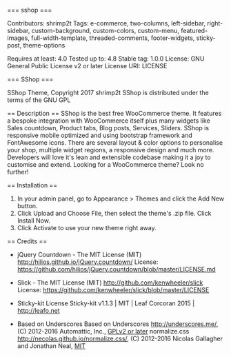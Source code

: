 === sshop ===

Contributors: shrimp2t
Tags: e-commerce, two-columns, left-sidebar, right-sidebar, custom-background, custom-colors, custom-menu, featured-images, full-width-template, threaded-comments, footer-widgets, sticky-post, theme-options

Requires at least: 4.0
Tested up to: 4.8
Stable tag: 1.0.0
License: GNU General Public License v2 or later
License URI: LICENSE

=== SShop ===

SShop Theme, Copyright 2017 shrimp2t
SShop is distributed under the terms of the GNU GPL

== Description ==
SShop is the best free WooCommerce theme. It features a bespoke integration with WooCommerce itself plus many widgets like Sales countdown, Product tabs, Blog posts, Services, Sliders. SShop is responsive mobile optimized and using bootstrap framework and FontAwesome icons. There are several layout & color options to personalise your shop, multiple widget regions, a responsive design and much more. Developers will love it's lean and extensible codebase making it a joy to customise and extend. Looking for a WooCommerce theme? Look no further!

== Installation ==

1. In your admin panel, go to Appearance > Themes and click the Add New button.
2. Click Upload and Choose File, then select the theme's .zip file. Click Install Now.
3. Click Activate to use your new theme right away.


== Credits ==

- jQuery Countdown - The MIT License (MIT)
	http://hilios.github.io/jQuery.countdown/
	License: https://github.com/hilios/jQuery.countdown/blob/master/LICENSE.md

- Slick - The MIT License (MIT)
	http://github.com/kenwheeler/slick
	License: https://github.com/kenwheeler/slick/blob/master/LICENSE

-  Sticky-kit
	License Sticky-kit v1.1.3 | MIT | Leaf Corcoran 2015 | http://leafo.net


- Based on Underscores
	Based on Underscores http://underscores.me/, (C) 2012-2016 Automattic, Inc., [GPLv2 or later](https://www.gnu.org/licenses/gpl-2.0.html)
	normalize.css http://necolas.github.io/normalize.css/, (C) 2012-2016 Nicolas Gallagher and Jonathan Neal, [MIT](http://opensource.org/licenses/MIT)
